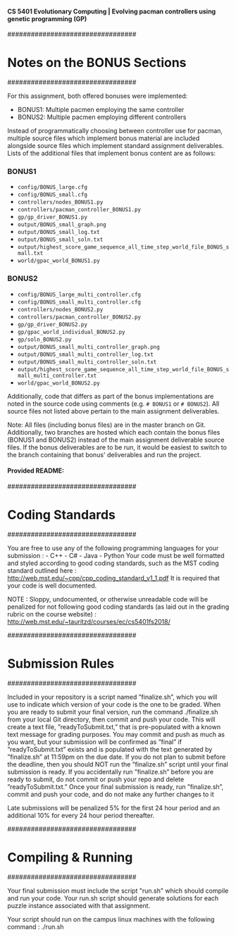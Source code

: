 #### CS 5401 Evolutionary Computing | Evolving pacman controllers using genetic programming (GP)

#################################
# Notes on the BONUS Sections #
#################################

For this assignment, both offered bonuses were implemented:

* BONUS1: Multiple pacmen employing the same controller
* BONUS2: Multiple pacmen employing different controllers

Instead of programmatically choosing between
controller use for pacman, multiple source
files which implement bonus material 
are included alongside source files 
which implement standard assignment 
deliverables. Lists of the additional files 
that implement bonus content are as follows:

### BONUS1

* `config/BONUS_large.cfg`
* `config/BONUS_small.cfg`
* `controllers/nodes_BONUS1.py`
* `controllers/pacman_controller_BONUS1.py`
* `gp/gp_driver_BONUS1.py`
* `output/BONUS_small_graph.png`
* `output/BONUS_small_log.txt`
* `output/BONUS_small_soln.txt`
* `output/highest_score_game_sequence_all_time_step_world_file_BONUS_small.txt`
* `world/gpac_world_BONUS1.py`

### BONUS2

* `config/BONUS_large_multi_controller.cfg`
* `config/BONUS_small_multi_controller.cfg`
* `controllers/nodes_BONUS2.py`
* `controllers/pacman_controller_BONUS2.py`
* `gp/gp_driver_BONUS2.py`
* `gp/gpac_world_individual_BONUS2.py`
* `gp/soln_BONUS2.py`
* `output/BONUS_small_multi_controller_graph.png`
* `output/BONUS_small_multi_controller_log.txt`
* `output/BONUS_small_multi_controller_soln.txt`
* `output/highest_score_game_sequence_all_time_step_world_file_BONUS_small_multi_controller.txt`
* `world/gpac_world_BONUS2.py`

Additionally, code that differs as part of the bonus implementations are noted 
in the source code using comments (e.g. `# BONUS1` or `# BONUS2`). All source files not listed above
pertain to the main assignment deliverables.

Note: All files (including bonus files) are in the master branch on Git. Additionally, two branches are hosted which each
contain the bonus files (BONUS1 and BONUS2) instead of the main assignment deliverable source files. If the bonus deliverables
are to be run, it would be easiest to switch to the branch containing that bonus' deliverables and run the project.

#### Provided README:

#################################
#	Coding Standards	#
#################################

You are free to use any of the following programming languages for your submission : 
	- C++
	- C#
	- Java
	- Python
Your code must be well formatted and styled according to good coding standards, such as the MST coding standard outlined here : 
http://web.mst.edu/~cpp/cpp_coding_standard_v1_1.pdf
It is required that your code is well documented.

NOTE : Sloppy, undocumented, or otherwise unreadable code will be penalized for not following good coding standards (as laid out in the grading rubric on the course website) : 
http://web.mst.edu/~tauritzd/courses/ec/cs5401fs2018/

#################################
#	Submission Rules	#
#################################

Included in your repository is a script named ”finalize.sh”, which you will use to indicate which version of your code is the one to be graded. When you are ready to submit your final version, run the command ./finalize.sh from your local Git directory, then commit and push your code. This will create a text file, ”readyToSubmit.txt,” that is pre-populated with a known text message for grading purposes. You may commit and push as much as you want, but your submission will be confirmed as ”final” if ”readyToSubmit.txt” exists and is populated with the text generated by ”finalize.sh” at 11:59pm on the due date. If you do not plan to submit before the deadline, then you should NOT run the ”finalize.sh” script until your final submission is ready. If you accidentally run ”finalize.sh” before you are ready to submit, do not commit or push your repo and delete ”readyToSubmit.txt.” Once your final submission is ready, run ”finalize.sh”, commit and push your code, and do not make any further changes to it

Late submissions will be penalized 5% for the first 24 hour period and an additional 10% for every 24 hour period thereafter.

#################################
#       Compiling & Running	#
#################################

Your final submission must include the script "run.sh" which should compile and run your code.
Your run.sh script should generate solutions for each puzzle instance associated with that assignment.

Your script should run on the campus linux machines with the following command : 
	./run.sh
